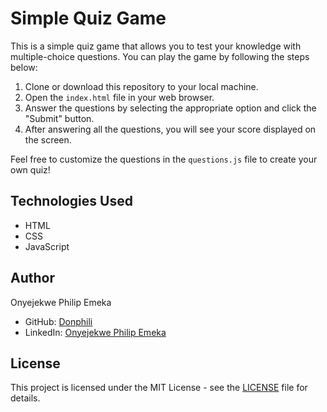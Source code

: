 # Simple Quiz Game

This is a simple quiz game that allows you to test your knowledge with multiple-choice questions. You can play the game by following the steps below:

1. Clone or download this repository to your local machine.
2. Open the `index.html` file in your web browser.
3. Answer the questions by selecting the appropriate option and click the "Submit" button.
4. After answering all the questions, you will see your score displayed on the screen.

Feel free to customize the questions in the `questions.js` file to create your own quiz!


## Technologies Used

- HTML
- CSS
- JavaScript

## Author

Onyejekwe Philip Emeka  
- GitHub: [Donphili](https://github.com/Donphili)
- LinkedIn: [Onyejekwe Philip Emeka](https://www.linkedin.com/in/onyejekwe-philip-emeka-18700226a?utm_source=share&utm_campaign=share_via&utm_content=profile&utm_medium=android_app)

## License

This project is licensed under the MIT License - see the [LICENSE](LICENSE) file for details.
